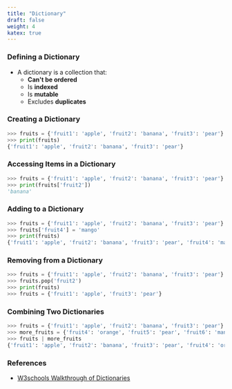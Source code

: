 ```yaml
---
title: "Dictionary"
draft: false
weight: 4
katex: true
---
```


### Defining a Dictionary
- A dictionary is a collection that:
	- **Can't be ordered**
	- Is **indexed**
	- Is **mutable**
	- Excludes **duplicates**

### Creating a Dictionary

```python
>>> fruits = {'fruit1': 'apple', 'fruit2': 'banana', 'fruit3': 'pear'}
>>> print(fruits)
{'fruit1': 'apple', 'fruit2': 'banana', 'fruit3': 'pear'}
```

### Accessing Items in a Dictionary

```python
>>> fruits = {'fruit1': 'apple', 'fruit2': 'banana', 'fruit3': 'pear'}
>>> print(fruits['fruit2'])
'banana'
```

### Adding to a Dictionary

```python
>>> fruits = {'fruit1': 'apple', 'fruit2': 'banana', 'fruit3': 'pear'}
>>> fruits['fruit4'] = 'mango'
>>> print(fruits)
{'fruit1': 'apple', 'fruit2': 'banana', 'fruit3': 'pear', 'fruit4': 'mango'}
```

### Removing from a Dictionary

```python
>>> fruits = {'fruit1': 'apple', 'fruit2': 'banana', 'fruit3': 'pear'}
>>> fruits.pop('fruit2')
>>> print(fruits)
>>> fruits = {'fruit1': 'apple', 'fruit3': 'pear'}
```

### Combining Two Dictionaries

```python
>>> fruits = {'fruit1': 'apple', 'fruit2': 'banana', 'fruit3': 'pear'}
>>> more_fruits = {'fruit4': 'orange', 'fruit5': 'pear', 'fruit6': 'mango'}
>>> fruits | more_fruits
{'fruit1': 'apple', 'fruit2': 'banana', 'fruit3': 'pear', 'fruit4': 'orange', 'fruit5': 'pear', 'fruit6': 'mango'}
```

### References
- [W3schools Walkthrough of Dictionaries](https://www.w3schools.com/python/python_dictionaries.asp)
